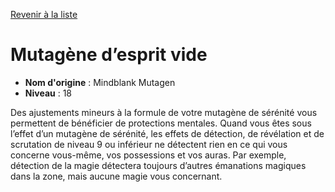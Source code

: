 [Revenir à la liste](list.md)

# Mutagène d’esprit vide

 * **Nom d'origine** : Mindblank Mutagen
 * **Niveau** : 18


<p>Des ajustements mineurs à la formule de votre mutagène de sérénité vous permettent de bénéficier de protections mentales. Quand vous êtes sous l’effet d’un mutagène de sérénité, les effets de détection, de révélation et de scrutation de niveau 9 ou inférieur ne détectent rien en ce qui vous concerne vous-même, vos possessions et vos auras. Par exemple, détection de la magie détectera toujours d’autres émanations magiques dans la zone, mais aucune magie vous concernant.</p>